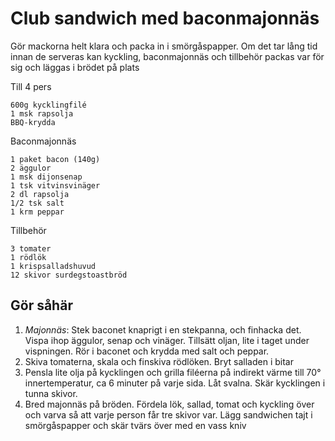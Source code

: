 # Club sandwich med baconmajonnäs
Gör mackorna helt klara och packa in i smörgåspapper. Om det tar lång tid innan
de serveras kan kyckling, baconmajonnäs och tillbehör packas var för sig och
läggas i brödet på plats

Till 4 pers
```
600g kycklingfilé
1 msk rapsolja
BBQ-krydda
```
Baconmajonnäs
```
1 paket bacon (140g)
2 äggulor
1 msk dijonsenap
1 tsk vitvinsvinäger
2 dl rapsolja
1/2 tsk salt
1 krm peppar
```
Tillbehör
```
3 tomater
1 rödlök
1 krispsalladshuvud
12 skivor surdegstoastbröd
```
## Gör såhär
1. *Majonnäs*: Stek baconet knaprigt i en stekpanna, och finhacka det. Vispa
   ihop äggulor, senap och vinäger. Tillsätt oljan, lite i taget under
   vispningen. Rör i baconet och krydda med salt och peppar.
2. Skiva tomaterna, skala och finskiva rödlöken. Bryt salladen i bitar
3. Pensla lite olja på kycklingen och grilla filéerna på indirekt värme till 70°
   innertemperatur, ca 6 minuter på varje sida. Låt svalna. Skär kycklingen i
   tunna skivor.
4. Bred majonnäs på bröden. Fördela lök, sallad, tomat och kyckling över och
   varva så att varje person får tre skivor var. Lägg sandwichen tajt i
   smörgåspapper och skär tvärs över med en vass kniv
